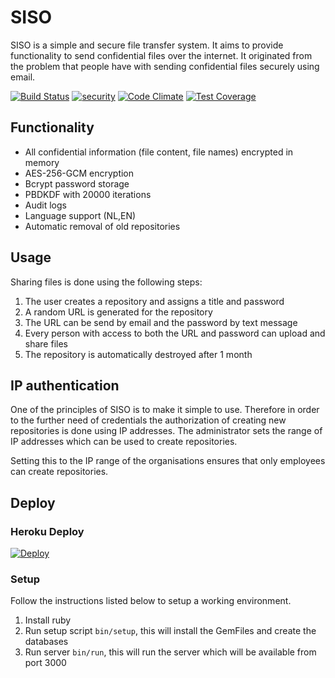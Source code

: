 # SISO

SISO is a simple and secure file transfer system. It aims to provide functionality to send confidential files over the internet. It originated from the problem that people have with sending confidential files securely using email.  

[![Build Status](https://travis-ci.org/rkokkelk/siso.svg?branch=master)](https://travis-ci.org/rkokkelk/siso) [![security](https://hakiri.io/github/rkokkelk/siso/master.svg)](https://hakiri.io/github/rkokkelk/siso/master) [![Code Climate](https://codeclimate.com/github/rkokkelk/siso/badges/gpa.svg)](https://codeclimate.com/github/rkokkelk/siso) [![Test Coverage](https://codeclimate.com/github/rkokkelk/siso/badges/coverage.svg)](https://codeclimate.com/github/rkokkelk/siso/coverage)

## Functionality

- All confidential information (file content, file names) encrypted in memory
- AES-256-GCM encryption
- Bcrypt password storage
- PBDKDF with 20000 iterations
- Audit logs
- Language support (NL,EN)
- Automatic removal of old repositories

## Usage

Sharing files is done using the following steps:

1. The user creates a repository and assigns a title and password
2. A random URL is generated for the repository
3. The URL can be send by email and the password by text message
4. Every person with access to both the URL and password can upload and share files
5. The repository is automatically destroyed after 1 month  
     
## IP authentication
 
One of the principles of SISO is to make it simple to use. Therefore in order to the further need of credentials the authorization of creating new repositories is done using IP addresses. The administrator sets the range of IP addresses which can be used to create repositories. 
   
Setting this to the IP range of the organisations ensures that only employees can create repositories.

## Deploy

### Heroku Deploy
[![Deploy](https://www.herokucdn.com/deploy/button.svg)](https://heroku.com/deploy?env[RAILS_ENV]=heroku)

### Setup

Follow the instructions listed below to setup a working environment. 

1. Install ruby
2. Run setup script `bin/setup`, this will install the GemFiles and create the databases
3. Run server `bin/run`, this will run the server which will be available from port 3000
